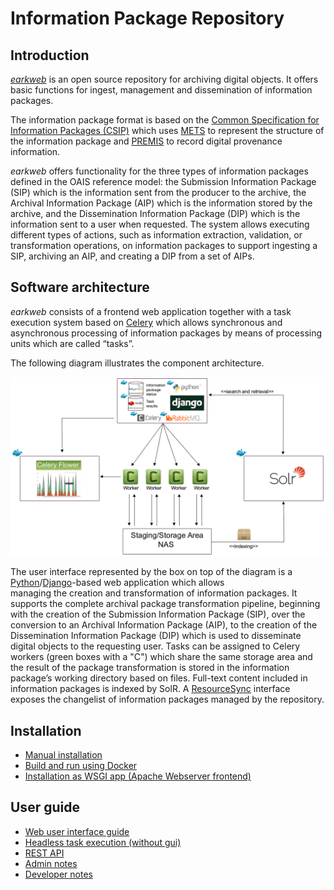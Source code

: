 # Information Package Repository

## Introduction

[*earkweb*](https://github.com/E-ARK-Software/earkweb) is an open source repository for archiving digital objects. It 
offers basic functions for ingest, management and dissemination of information packages. 

The information package format is based on the 
[Common Specification for Information Packages (CSIP)](https://dilcis.org/specifications/common-specification) which
uses [METS](http://www.loc.gov/standards/mets/) to represent the structure of the information package and 
[PREMIS](http://www.loc.gov/standards/premis/) to record digital provenance information. 

*earkweb* offers functionality for the three types of information packages defined in the OAIS reference model: the 
Submission Information Package (SIP) which is the information sent from the producer to the archive, the Archival 
Information Package (AIP) which is the information stored by the archive, and the Dissemination Information Package 
(DIP) which is the information sent to a user when requested. The system allows executing different types of actions, 
such as information extraction, validation, or transformation operations, on information packages to support ingesting 
a SIP, archiving an AIP, and creating a DIP from a set of AIPs.

## Software architecture

*earkweb* consists of a frontend web application together with a task execution system based on 
[Celery](http://www.celeryproject.org) which allows synchronous and asynchronous processing of information packages by 
means of processing units which are called “tasks”. 

The following diagram illustrates the component architecture.

![architecture overview lightweight version](./docs/img/architecture_overview_lightweightversion.png)

The user interface represented by the box on top of the diagram is a 
[Python](https://www.python.org)/[Django](https://www.djangoproject.com)-based web application which allows  
managing the creation and transformation of information packages. It supports the complete archival package 
transformation pipeline, beginning with the creation of the Submission Information Package (SIP), over the conversion 
to an Archival Information Package (AIP), to the creation of the Dissemination Information Package (DIP) which is 
used to disseminate digital objects to the requesting user. Tasks can be assigned to Celery workers (green boxes with 
a "C") which share the same storage area and the result of the package transformation is stored in the information 
package’s working directory based on files. Full-text content included in information packages is indexed by SolR.
A [ResourceSync](http://www.openarchives.org/rs/toc) interface exposes the changelist of information packages managed 
by the repository.

## Installation

* [Manual installation](./docs/install_manual.md) 
* [Build and run using Docker](./docs/install_docker.md)
* [Installation as WSGI app (Apache Webserver frontend)](./docs/install_wsgi.md)

## User guide

* [Web user interface guide](./docs/user_guide_webui.md)
* [Headless task execution (without gui)](./docs/user_guide_remotetask.md)
* [REST API](./docs/api_guide.md)
* [Admin notes](./docs/admin_notes.md)
* [Developer notes](./docs/developer_notes.md)
